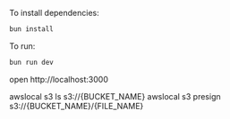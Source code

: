 To install dependencies:
```sh
bun install
```

To run:
```sh
bun run dev
```

open http://localhost:3000


awslocal s3 ls s3://{BUCKET_NAME}
awslocal s3 presign s3://{BUCKET_NAME}/{FILE_NAME}
